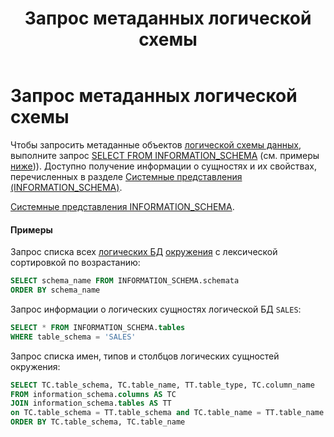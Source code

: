 ﻿---
layout: default
title: Запрос метаданных логической схемы
nav_order: 12
parent: Управление схемой данных
grand_parent: Работа с системой
has_children: false
---

Запрос метаданных логической схемы
==================================

Чтобы запросить метаданные объектов [логической схемы данных](../../../Обзор_понятий_компонентов_и_связей/Основные_понятия/Логическая_схема_данных/Логическая_схема_данных.md), 
выполните запрос [SELECT FROM INFORMATION_SCHEMA](../../../Справочная_информация/Запросы_SQLplus/SELECT_FROM_INFORMATION_SCHEMA/SELECT_FROM_INFORMATION_SCHEMA.md) 
(см. примеры [ниже](<LINK>))). Доступно получение информации о сущностях и их свойствах, перечисленных 
в разделе [Системные представления (INFORMATION_SCHEMA)](../../../Справочная_информация/Системные_представления_%28INFORMATION_SCHEMA%29/Системные_представления_%28INFORMATION_SCHEMA%29.md).

[Системные представления INFORMATION_SCHEMA](../../../Справочная_информация/Системные_представления_INFORMATION_SCHEMA/Системные_представления_INFORMATION_SCHEMA.md).

#### Примеры

Запрос списка всех [логических БД](../../../Обзор_понятий_компонентов_и_связей/Основные_понятия/Логическая_база_данных/Логическая_база_данных.md) 
[окружения](../../../Обзор_понятий_компонентов_и_связей/Основные_понятия/Окружение/Окружение.md) 
с лексической сортировкой по возрастанию:
```sql
SELECT schema_name FROM INFORMATION_SCHEMA.schemata
ORDER BY schema_name
```
Запрос информации о логических сущностях логической БД `SALES`:
```sql
SELECT * FROM INFORMATION_SCHEMA.tables
WHERE table_schema = 'SALES'
```
Запрос списка имен, типов и столбцов логических сущностей окружения:
```sql
SELECT TC.table_schema, TC.table_name, TT.table_type, TC.column_name
FROM information_schema.columns AS TC
JOIN information_schema.tables AS TT
on TC.table_schema = TT.table_schema and TC.table_name = TT.table_name
ORDER BY TC.table_schema, TC.table_name
```
